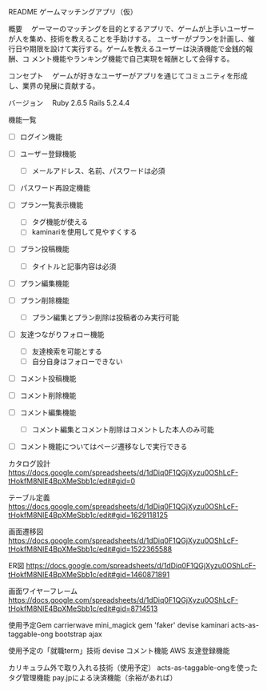 README
ゲームマッチングアプリ（仮）

概要
　ゲーマーのマッチングを目的とするアプリで、ゲームが上手いユーザーが人を集め、技術を教えることを手助けする。
ユーザーがプランを計画し、催行日や期限を設けて実行する。ゲームを教えるユーザーは決済機能で金銭的報酬、コ
メント機能やランキング機能で自己実現を報酬として会得する。

コンセプト
　ゲームが好きなユーザーがアプリを通じてコミュニティを形成し、業界の発展に貢献する。

バージョン
　Ruby 2.6.5 Rails 5.2.4.4

機能一覧
- [ ] ログイン機能
- [ ] ユーザー登録機能
  - [ ] メールアドレス、名前、パスワードは必須
- [ ] パスワード再設定機能
- [ ] プラン一覧表示機能
  - [ ] タグ機能が使える
  - [ ] kaminariを使用して見やすくする
- [ ] プラン投稿機能
  - [ ] タイトルと記事内容は必須
- [ ] プラン編集機能
- [ ] プラン削除機能
  - [ ] プラン編集とプラン削除は投稿者のみ実行可能
- [ ] 友達つながりフォロー機能
  - [ ] 友達検索を可能とする
  - [ ] 自分自身はフォローできない
- [ ] コメント投稿機能
- [ ] コメント削除機能
- [ ] コメント編集機能
  - [ ] コメント編集とコメント削除はコメントした本人のみ可能
- [ ] コメント機能についてはページ遷移なしで実行できる



カタログ設計
https://docs.google.com/spreadsheets/d/1dDiq0F1QGjXyzu0OShLcF-tHokfM8NIE4BpXMeSbb1c/edit#gid=0

テーブル定義
https://docs.google.com/spreadsheets/d/1dDiq0F1QGjXyzu0OShLcF-tHokfM8NIE4BpXMeSbb1c/edit#gid=1629118125

画面遷移図
https://docs.google.com/spreadsheets/d/1dDiq0F1QGjXyzu0OShLcF-tHokfM8NIE4BpXMeSbb1c/edit#gid=1522365588

ER図
https://docs.google.com/spreadsheets/d/1dDiq0F1QGjXyzu0OShLcF-tHokfM8NIE4BpXMeSbb1c/edit#gid=1460871891

画面ワイヤーフレーム
https://docs.google.com/spreadsheets/d/1dDiq0F1QGjXyzu0OShLcF-tHokfM8NIE4BpXMeSbb1c/edit#gid=8714513

使用予定Gem
 carrierwave
 mini_magick
 gem 'faker'
 devise
 kaminari
 acts-as-taggable-ong
 bootstrap
 ajax

使用予定の「就職term」技術
 devise
 コメント機能
 AWS
 友達登録機能

カリキュラム外で取り入れる技術（使用予定）
acts-as-taggable-ongを使ったタグ管理機能
pay.jpによる決済機能（余裕があれば）
